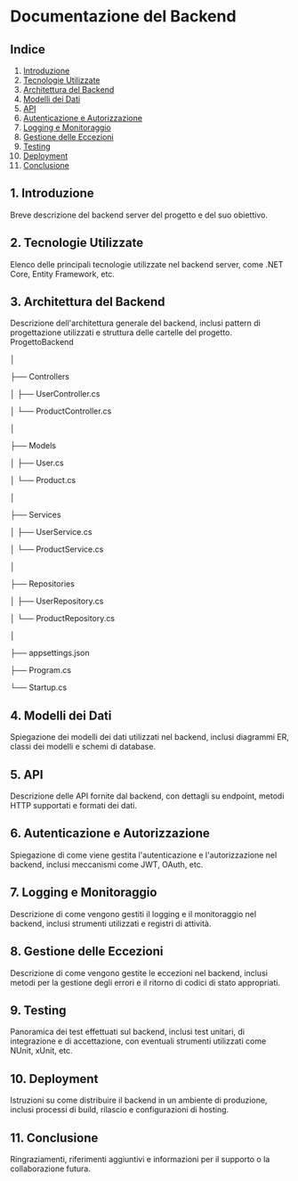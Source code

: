 # Documentazione del Backend

## Indice

1. [Introduzione](#1-introduzione)
2. [Tecnologie Utilizzate](#2-tecnologie-utilizzate)
3. [Architettura del Backend](#3-architettura-del-backend)
4. [Modelli dei Dati](#4-modelli-dei-dati)
5. [API](#5-api)
6. [Autenticazione e Autorizzazione](#6-autenticazione-e-autorizzazione)
7. [Logging e Monitoraggio](#7-logging-e-monitoraggio)
8. [Gestione delle Eccezioni](#8-gestione-delle-eccezioni)
9. [Testing](#9-testing)
10. [Deployment](#10-deployment)
11. [Conclusione](#11-conclusione)

## 1. Introduzione
Breve descrizione del backend server del progetto e del suo obiettivo.

## 2. Tecnologie Utilizzate
Elenco delle principali tecnologie utilizzate nel backend server, come .NET Core, Entity Framework, etc.

## 3. Architettura del Backend
Descrizione dell'architettura generale del backend, inclusi pattern di progettazione utilizzati e struttura delle cartelle del progetto.
ProgettoBackend

│

├── Controllers

│   ├── UserController.cs

│   └── ProductController.cs

│

├── Models

│   ├── User.cs

│   └── Product.cs

│

├── Services

│   ├── UserService.cs

│   └── ProductService.cs

│

├── Repositories

│   ├── UserRepository.cs

│   └── ProductRepository.cs

│

├── appsettings.json

├── Program.cs

└── Startup.cs

## 4. Modelli dei Dati
Spiegazione dei modelli dei dati utilizzati nel backend, inclusi diagrammi ER, classi dei modelli e schemi di database.

## 5. API
Descrizione delle API fornite dal backend, con dettagli su endpoint, metodi HTTP supportati e formati dei dati.

## 6. Autenticazione e Autorizzazione
Spiegazione di come viene gestita l'autenticazione e l'autorizzazione nel backend, inclusi meccanismi come JWT, OAuth, etc.

## 7. Logging e Monitoraggio
Descrizione di come vengono gestiti il logging e il monitoraggio nel backend, inclusi strumenti utilizzati e registri di attività.

## 8. Gestione delle Eccezioni
Descrizione di come vengono gestite le eccezioni nel backend, inclusi metodi per la gestione degli errori e il ritorno di codici di stato appropriati.

## 9. Testing
Panoramica dei test effettuati sul backend, inclusi test unitari, di integrazione e di accettazione, con eventuali strumenti utilizzati come NUnit, xUnit, etc.

## 10. Deployment
Istruzioni su come distribuire il backend in un ambiente di produzione, inclusi processi di build, rilascio e configurazioni di hosting.

## 11. Conclusione
Ringraziamenti, riferimenti aggiuntivi e informazioni per il supporto o la collaborazione futura.

